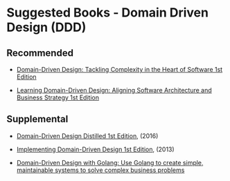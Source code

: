 
# Suggested Books - Domain Driven Design (DDD)

## Recommended

- [Domain-Driven Design: Tackling Complexity in the Heart of Software 1st Edition](https://www.amazon.com/dp/0321125215/) 

- [Learning Domain-Driven Design: Aligning Software Architecture and Business Strategy 1st Edition](https://www.amazon.com/dp/1098100131/) 



## Supplemental

- [Domain-Driven Design Distilled 1st Edition](https://www.amazon.com/dp/0134434420/), (2016)

- [Implementing Domain-Driven Design 1st Edition](https://www.amazon.com/Implementing-Domain-Driven-Design-Vaughn-Vernon/dp/0321834577/), (2013)

- [Domain-Driven Design with Golang: Use Golang to create simple, maintainable systems to solve complex business problems](https://www.amazon.com/dp/1804613452) 




